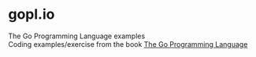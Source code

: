 # gopl.io
The Go Programming Language examples  
Coding examples/exercise from the book [The Go Programming Language](http://www.gopl.io/)

